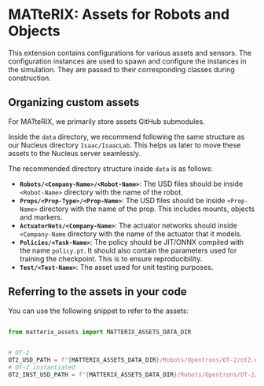 # MATteRIX: Assets for Robots and Objects

This extension contains configurations for various assets and sensors. The configuration instances are
used to spawn and configure the instances in the simulation. They are passed to their corresponding
classes during construction.

## Organizing custom assets

For MATteRIX, we primarily store assets GitHub submodules.

Inside the `data` directory, we recommend following the same structure as our Nucleus directory
`Isaac/IsaacLab`. This helps us later to move these assets to the Nucleus server seamlessly.

The recommended directory structure inside `data` is as follows:

* **`Robots/<Company-Name>/<Robot-Name>`**: The USD files should be inside `<Robot-Name>` directory with
  the name of the robot.
* **`Props/<Prop-Type>/<Prop-Name>`**: The USD files should be inside `<Prop-Name>` directory with the name
  of the prop. This includes mounts, objects and markers.
* **`ActuatorNets/<Company-Name>`**: The actuator networks should inside `<Company-Name` directory with the
  name of the actuator that it models.
* **`Policies/<Task-Name>`**: The policy should be JIT/ONNX compiled with the name `policy.pt`. It should also
  contain the parameters used for training the checkpoint. This is to ensure reproducibility.
* **`Test/<Test-Name>`**: The asset used for unit testing purposes.

## Referring to the assets in your code

You can use the following snippet to refer to the assets:

```python

from matterix_assets import MATTERIX_ASSETS_DATA_DIR


# OT-2
OT2_USD_PATH = f"{MATTERIX_ASSETS_DATA_DIR}/Robots/Opentrons/OT-2/ot2.usd"
# OT-2 instantiated
OT2_INST_USD_PATH = f"{MATTERIX_ASSETS_DATA_DIR}/Robots/Opentrons/OT-2/ot2_inst.usd"
```
